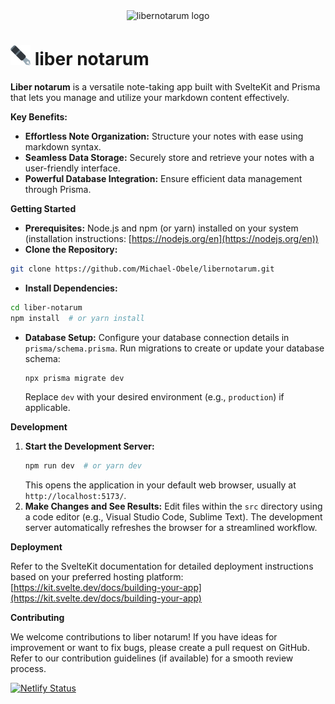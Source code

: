 <div style="display: flex; justify-content: center; align-items: center;">
 <img src="https://i.ibb.co/vs0KBRb/svgviewer-png-output.png" alt="libernotarum logo" border="0">
</div>

<div style="display: flex; justify-content: center; align-items: center;">

</div>

# <img src="static/favicon/favicon-32x32.png" alt="libernotarum logo" border="0"> liber notarum

**Liber notarum** is a versatile note-taking app built with SvelteKit and Prisma that lets you manage and utilize your markdown content effectively.

**Key Benefits:**

- **Effortless Note Organization:** Structure your notes with ease using markdown syntax.
- **Seamless Data Storage:** Securely store and retrieve your notes with a user-friendly interface.
- **Powerful Database Integration:** Ensure efficient data management through Prisma.

**Getting Started**

- **Prerequisites:** Node.js and npm (or yarn) installed on your system (installation instructions: [https://nodejs.org/en](https://nodejs.org/en))
- **Clone the Repository:**

```bash
git clone https://github.com/Michael-Obele/libernotarum.git
```

- **Install Dependencies:**

```bash
cd liber-notarum
npm install  # or yarn install
```

- **Database Setup:**
  Configure your database connection details in `prisma/schema.prisma`.
  Run migrations to create or update your database schema:
  ```bash
  npx prisma migrate dev
  ```
  Replace `dev` with your desired environment (e.g., `production`) if applicable.

**Development**

1. **Start the Development Server:**
   ```bash
   npm run dev  # or yarn dev
   ```
   This opens the application in your default web browser, usually at `http://localhost:5173/`.
2. **Make Changes and See Results:**
   Edit files within the `src` directory using a code editor (e.g., Visual Studio Code, Sublime Text).
   The development server automatically refreshes the browser for a streamlined workflow.

**Deployment**

Refer to the SvelteKit documentation for detailed deployment instructions based on your preferred hosting platform: [https://kit.svelte.dev/docs/building-your-app](https://kit.svelte.dev/docs/building-your-app)

**Contributing**

We welcome contributions to liber notarum! If you have ideas for improvement or want to fix bugs, please create a pull request on GitHub. Refer to our contribution guidelines (if available) for a smooth review process.

[![Netlify Status](https://api.netlify.com/api/v1/badges/b7b3ab7a-cbdf-4c19-b71b-93b3c876b945/deploy-status)](https://app.netlify.com/sites/libernotarum/deploys)
